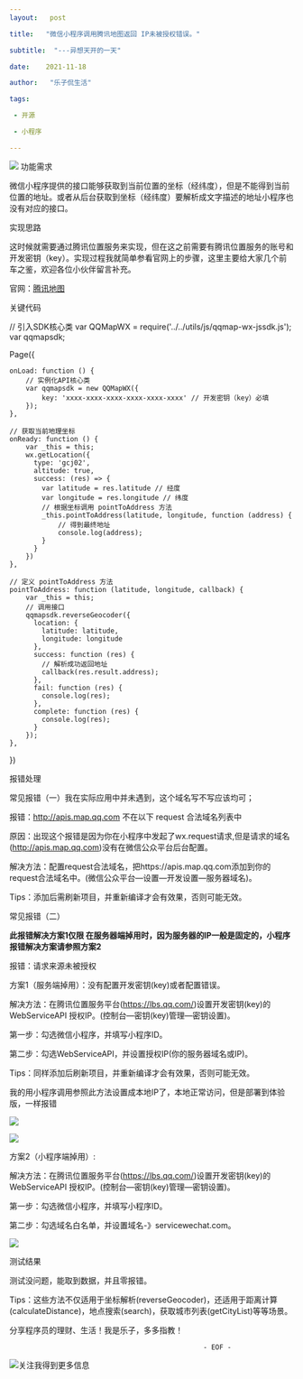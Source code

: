 ```yaml
---
layout:   post

title:   "微信小程序调用腾讯地图返回 IP未被授权错误。"

subtitle:  "---异想天开的一天"

date:    2021-11-18

author:   "乐子侃生活"

tags:

 - 开源

 - 小程序

---
```




![](https://img.soogif.com/Wg3JdMmgo2D599rMb1FRx6tpRlEe0Me1.gif?scope=mdnice)
功能需求

微信小程序提供的接口能够获取到当前位置的坐标（经纬度），但是不能得到当前位置的地址。或者从后台获取到坐标（经纬度）要解析成文字描述的地址小程序也没有对应的接口。

实现思路
<!-- more--> 

这时候就需要通过腾讯位置服务来实现，但在这之前需要有腾讯位置服务的账号和开发密钥（key）。实现过程我就简单参看官网上的步骤，这里主要给大家几个前车之鉴，欢迎各位小伙伴留言补充。

官网：[腾讯地图](http://lbs.qq.com/index.html)


关键代码

// 引入SDK核心类
var QQMapWX = require('../../utils/js/qqmap-wx-jssdk.js');
var qqmapsdk;
 
Page({
 
    onLoad: function () {
        // 实例化API核心类
        var qqmapsdk = new QQMapWX({
            key: 'xxxx-xxxx-xxxx-xxxx-xxxx-xxxx' // 开发密钥（key）必填
        });
    },
 
    // 获取当前地理坐标
    onReady: function () {
        var _this = this;
        wx.getLocation({
          type: 'gcj02',
          altitude: true,
          success: (res) => {
            var latitude = res.latitude // 经度
            var longitude = res.longitude // 纬度
            // 根据坐标调用 pointToAddress 方法
            _this.pointToAddress(latitude, longitude, function (address) {
                // 得到最终地址
                console.log(address);
            }
          }
        })
    },
 
    // 定义 pointToAddress 方法
    pointToAddress: function (latitude, longitude, callback) {
        var _this = this;
        // 调用接口
        qqmapsdk.reverseGeocoder({
          location: {
            latitude: latitude,
            longitude: longitude
          },
          success: function (res) {
            // 解析成功返回地址
            callback(res.result.address);
          },
          fail: function (res) {
            console.log(res);
          },
          complete: function (res) {
            console.log(res);
          }
        });
    },
})
 

报错处理

常见报错（一）我在实际应用中并未遇到，这个域名写不写应该均可；

报错：http://apis.map.qq.com 不在以下 request 合法域名列表中

原因：出现这个报错是因为你在小程序中发起了wx.request请求,但是请求的域名(http://apis.map.qq.com)没有在微信公众平台后台配置。

解决方法：配置request合法域名，把https://apis.map.qq.com添加到你的request合法域名中。(微信公众平台—设置—开发设置—服务器域名)。


Tips：添加后需刷新项目，并重新编译才会有效果，否则可能无效。

 

常见报错（二）

**此报错解决方案1仅限 在服务器端掉用时，因为服务器的IP一般是固定的，小程序报错解决方案请参照方案2**

报错：请求来源未被授权

方案1（服务端掉用）：没有配置开发密钥(key)或者配置错误。

解决方法：在腾讯位置服务平台(https://lbs.qq.com/)设置开发密钥(key)的 WebServiceAPI 授权IP。(控制台—密钥(key)管理—密钥设置)。



第一步：勾选微信小程序，并填写小程序ID。

第二步：勾选WebServiceAPI，并设置授权IP(你的服务器域名或IP)。

Tips：同样添加后刷新项目，并重新编译才会有效果，否则可能无效。

我的用小程序调用参照此方法设置成本地IP了，本地正常访问，但是部署到体验版，一样报错 

![](https://gitee.com/yingle1991/resource/raw/master/2021-11-18/1637244751613-image.png)

![](https://img.soogif.com/sjo887jBzEvoHHtjBdo0lAVfMbXkGtva.png?scope=mdnice)


方案2（小程序端掉用）:

解决方法：在腾讯位置服务平台(https://lbs.qq.com/)设置开发密钥(key)的 WebServiceAPI 授权IP。(控制台—密钥(key)管理—密钥设置)。



第一步：勾选微信小程序，并填写小程序ID。

第二步：勾选域名白名单，并设置域名-》servicewechat.com。


![](https://gitee.com/yingle1991/resource/raw/master/2021-11-18/1637244867048-image.png)

测试结果

测试没问题，能取到数据，并且零报错。


Tips：这些方法不仅适用于坐标解析(reverseGeocoder)，还适用于距离计算(calculateDistance)，地点搜索(search)，获取城市列表(getCityList)等等场景。

分享程序员的理财、生活！我是乐子，多多指教！


                                                    - EOF -
   ![关注我得到更多信息](https://gitee.com/yingle1991/resource/raw/master/static/blog/passme.png)